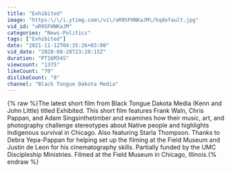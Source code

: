 ```yaml
---
title: "Exhibited"
image: "https:\/\/i.ytimg.com\/vi\/uR9SFHNKaJM\/hqdefault.jpg"
vid_id: "uR9SFHNKaJM"
categories: "News-Politics"
tags: ["Exhibited"]
date: "2021-11-12T04:35:26+03:00"
vid_date: "2020-08-28T23:28:15Z"
duration: "PT16M34S"
viewcount: "1375"
likeCount: "70"
dislikeCount: "0"
channel: "Black Tongue Dakota Media"
---
```

{% raw %}The latest short film from Black Tongue Dakota Media (Kenn and John Little) titled Exhibited. This short film features Frank Waln, Chris Pappan, and Adam Singsinthetimber and examines how their music, art, and photography challenge stereotypes about Native people and highlights Indigenous survival in Chicago. Also featuring Starla Thompson. Thanks to Debra Yepa-Pappan for helping set up the filming at the Field Museum and Justin de Leon for his cinematography skills. Partially funded by the UMC Discipleship Ministries. Filmed at the Field Museum in Chicago, Illinois.{% endraw %}
